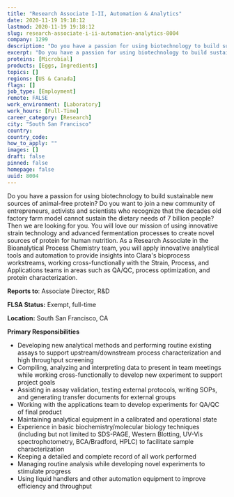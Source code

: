 ```yaml
---
title: "Research Associate I-II, Automation & Analytics"
date: 2020-11-19 19:18:12
lastmod: 2020-11-19 19:18:12
slug: research-associate-i-ii-automation-analytics-8004
company: 1299
description: "Do you have a passion for using biotechnology to build sustainable new sources of animal-free protein? Do you want to join a new community of entrepreneurs, activists and scientists who recognize that the decades old factory farm model cannot sustain the dietary needs of 7 billion people? Then we are looking for you. You will love our mission of using innovative strain technology and advanced fermentation processes to create novel sources of protein for human nutrition."
excerpt: "Do you have a passion for using biotechnology to build sustainable new sources of animal-free protein? Do you want to join a new community of entrepreneurs, activists and scientists who recognize that the decades old factory farm model cannot sustain the dietary needs of 7 billion people? Then we are looking for you. You will love our mission of using innovative strain technology and advanced fermentation processes to create novel sources of protein for human nutrition."
proteins: [Microbial]
products: [Eggs, Ingredients]
topics: []
regions: [US & Canada]
flags: []
job_type: [Employment]
remote: FALSE
work_environment: [Laboratory]
work_hours: [Full-Time]
career_category: [Research]
city: "South San Francisco"
country: 
country_code: 
how_to_apply: ""
images: []
draft: false
pinned: false
homepage: false
uuid: 8004
---
```

Do you have a passion for using biotechnology to build sustainable new
sources of animal-free protein? Do you want to join a new community of
entrepreneurs, activists and scientists who recognize that the decades
old factory farm model cannot sustain the dietary needs of 7 billion
people? Then we are looking for you. You will love our mission of using
innovative strain technology and advanced fermentation processes to
create novel sources of protein for human nutrition. As a Research
Associate in the Bioanalytical Process Chemistry team, you will apply
innovative analytical tools and automation to provide insights into
Clara's bioprocess workstreams, working cross-functionally with the
Strain, Process, and Applications teams in areas such as QA/QC, process
optimization, and protein characterization.

**Reports to**: Associate Director, R&D

**FLSA Status:** Exempt, full-time

**Location:** South San Francisco, CA

**Primary Responsibilities**

-   Developing new analytical methods and performing routine existing
    assays to support upstream/downstream process characterization and
    high throughput screening
-   Compiling, analyzing and interpreting data to present in team
    meetings while working cross-functionally to develop new experiment
    to support project goals
-   Assisting in assay validation, testing external protocols, writing
    SOPs, and generating transfer documents for external groups
-   Working with the applications team to develop experiments for QA/QC
    of final product
-   Maintaining analytical equipment in a calibrated and operational
    state
-   Experience in basic biochemistry/molecular biology techniques
    (including but not limited to SDS-PAGE, Western Blotting, UV-Vis
    spectrophotometry, BCA/Bradford, HPLC) to facilitate sample
    characterization
-   Keeping a detailed and complete record of all work performed
-   Managing routine analysis while developing novel experiments to
    stimulate progress
-   Using liquid handlers and other automation equipment to improve
    efficiency and throughput
